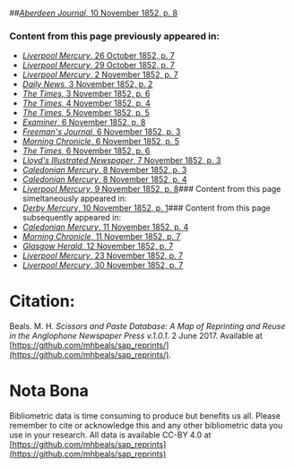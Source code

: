 ##[*Aberdeen Journal*, 10 November 1852, p. 8](https://mhbeals.github.io/sap_html/Aberdeen-Journal/Aberdeen-Journal-10-November-1852-p-8)

### Content from this page previously appeared in:
+ [*Liverpool Mercury*, 26 October 1852, p. 7](https://mhbeals.github.io/sap_html/Liverpool-Mercury/Liverpool-Mercury-26-October-1852-p-7)
+ [*Liverpool Mercury*, 29 October 1852, p. 7](https://mhbeals.github.io/sap_html/Liverpool-Mercury/Liverpool-Mercury-29-October-1852-p-7)
+ [*Liverpool Mercury*, 2 November 1852, p. 7](https://mhbeals.github.io/sap_html/Liverpool-Mercury/Liverpool-Mercury-2-November-1852-p-7)
+ [*Daily News*, 3 November 1852, p. 2](https://mhbeals.github.io/sap_html/Daily-News/Daily-News-3-November-1852-p-2)
+ [*The Times*, 3 November 1852, p. 6](https://mhbeals.github.io/sap_html/The-Times/The-Times-3-November-1852-p-6)
+ [*The Times*, 4 November 1852, p. 4](https://mhbeals.github.io/sap_html/The-Times/The-Times-4-November-1852-p-4)
+ [*The Times*, 5 November 1852, p. 5](https://mhbeals.github.io/sap_html/The-Times/The-Times-5-November-1852-p-5)
+ [*Examiner*, 6 November 1852, p. 8](https://mhbeals.github.io/sap_html/Examiner/Examiner-6-November-1852-p-8)
+ [*Freeman's Journal*, 6 November 1852, p. 3](https://mhbeals.github.io/sap_html/Freeman's-Journal/Freeman's-Journal-6-November-1852-p-3)
+ [*Morning Chronicle*, 6 November 1852, p. 5](https://mhbeals.github.io/sap_html/Morning-Chronicle/Morning-Chronicle-6-November-1852-p-5)
+ [*The Times*, 6 November 1852, p. 6](https://mhbeals.github.io/sap_html/The-Times/The-Times-6-November-1852-p-6)
+ [*Lloyd's Illustrated Newspaper*, 7 November 1852, p. 3](https://mhbeals.github.io/sap_html/Lloyd's-Illustrated-Newspaper/Lloyd's-Illustrated-Newspaper-7-November-1852-p-3)
+ [*Caledonian Mercury*, 8 November 1852, p. 3](https://mhbeals.github.io/sap_html/Caledonian-Mercury/Caledonian-Mercury-8-November-1852-p-3)
+ [*Caledonian Mercury*, 8 November 1852, p. 4](https://mhbeals.github.io/sap_html/Caledonian-Mercury/Caledonian-Mercury-8-November-1852-p-4)
+ [*Liverpool Mercury*, 9 November 1852, p. 8](https://mhbeals.github.io/sap_html/Liverpool-Mercury/Liverpool-Mercury-9-November-1852-p-8)### Content from this page simeltaneously appeared in:
+ [*Derby Mercury*, 10 November 1852, p. 1](https://mhbeals.github.io/sap_html/Derby-Mercury/Derby-Mercury-10-November-1852-p-1)### Content from this page subsequently appeared in:
+ [*Caledonian Mercury*, 11 November 1852, p. 4](https://mhbeals.github.io/sap_html/Caledonian-Mercury/Caledonian-Mercury-11-November-1852-p-4)
+ [*Morning Chronicle*, 11 November 1852, p. 7](https://mhbeals.github.io/sap_html/Morning-Chronicle/Morning-Chronicle-11-November-1852-p-7)
+ [*Glasgow Herald*, 12 November 1852, p. 7](https://mhbeals.github.io/sap_html/Glasgow-Herald/Glasgow-Herald-12-November-1852-p-7)
+ [*Liverpool Mercury*, 23 November 1852, p. 7](https://mhbeals.github.io/sap_html/Liverpool-Mercury/Liverpool-Mercury-23-November-1852-p-7)
+ [*Liverpool Mercury*, 30 November 1852, p. 7](https://mhbeals.github.io/sap_html/Liverpool-Mercury/Liverpool-Mercury-30-November-1852-p-7)
                    
# Citation: 

Beals. M. H. *Scissors and Paste Database: A Map of Reprinting and Reuse in the Anglophone Newspaper Press v.1.0.1.* 2 June 2017. Available at [https://github.com/mhbeals/sap_reprints/](https://github.com/mhbeals/sap_reprints/). 
                    
# Nota Bona

Bibliometric data is time consuming to produce but benefits us all. Please remember to cite or acknowledge this and any other bibliometric data you use in your research. All data is available CC-BY 4.0 at [https://github.com/mhbeals/sap_reprints](https://github.com/mhbeals/sap_reprints)